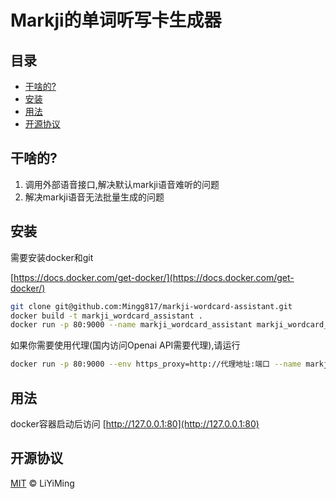 # Markji的单词听写卡生成器

## 目录

- [干啥的?](#干啥的?)
- [安装](#安装)
- [用法](#用法)
- [开源协议](#开源协议)

## 干啥的?

1. 调用外部语音接口,解决默认markji语音难听的问题
2. 解决markji语音无法批量生成的问题

## 安装

需要安装docker和git

[https://docs.docker.com/get-docker/](https://docs.docker.com/get-docker/)

```bash
git clone git@github.com:Mingg817/markji-wordcard-assistant.git
docker build -t markji_wordcard_assistant .
docker run -p 80:9000 --name markji_wordcard_assistant markji_wordcard_assistant 
```

如果你需要使用代理(国内访问Openai API需要代理),请运行
```bash
docker run -p 80:9000 --env https_proxy=http://代理地址:端口 --name markji_wordcard_assistant markji_wordcard_assistant 
```

## 用法

docker容器启动后访问 [http://127.0.0.1:80](http://127.0.0.1:80)


## 开源协议

[MIT](LICENSE) © LiYiMing